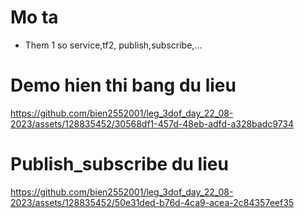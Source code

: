 # Mo ta 
- Them 1 so service,tf2, publish,subscribe,...
# Demo hien thi bang du lieu
https://github.com/bien2552001/leg_3dof_day_22_08-2023/assets/128835452/30568df1-457d-48eb-adfd-a328badc9734
# Publish_subscribe du lieu
https://github.com/bien2552001/leg_3dof_day_22_08-2023/assets/128835452/50e31ded-b76d-4ca9-acea-2c84357eef35
